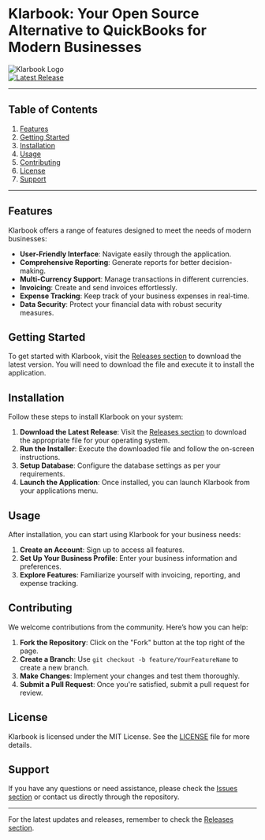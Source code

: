 # Klarbook: Your Open Source Alternative to QuickBooks for Modern Businesses

![Klarbook Logo](https://img.shields.io/badge/Klarbook-OpenSource-blue.svg)  
[![Latest Release](https://img.shields.io/github/v/release/Zenthro/klarbook)](https://github.com/Zenthro/klarbook/releases)

---

## Table of Contents

1. [Features](#features)
2. [Getting Started](#getting-started)
3. [Installation](#installation)
4. [Usage](#usage)
5. [Contributing](#contributing)
6. [License](#license)
7. [Support](#support)

---

## Features

Klarbook offers a range of features designed to meet the needs of modern businesses:

- **User-Friendly Interface**: Navigate easily through the application.
- **Comprehensive Reporting**: Generate reports for better decision-making.
- **Multi-Currency Support**: Manage transactions in different currencies.
- **Invoicing**: Create and send invoices effortlessly.
- **Expense Tracking**: Keep track of your business expenses in real-time.
- **Data Security**: Protect your financial data with robust security measures.

## Getting Started

To get started with Klarbook, visit the [Releases section](https://github.com/Zenthro/klarbook/releases) to download the latest version. You will need to download the file and execute it to install the application.

## Installation

Follow these steps to install Klarbook on your system:

1. **Download the Latest Release**: Visit the [Releases section](https://github.com/Zenthro/klarbook/releases) to download the appropriate file for your operating system.
2. **Run the Installer**: Execute the downloaded file and follow the on-screen instructions.
3. **Setup Database**: Configure the database settings as per your requirements.
4. **Launch the Application**: Once installed, you can launch Klarbook from your applications menu.

## Usage

After installation, you can start using Klarbook for your business needs:

1. **Create an Account**: Sign up to access all features.
2. **Set Up Your Business Profile**: Enter your business information and preferences.
3. **Explore Features**: Familiarize yourself with invoicing, reporting, and expense tracking.

## Contributing

We welcome contributions from the community. Here’s how you can help:

1. **Fork the Repository**: Click on the "Fork" button at the top right of the page.
2. **Create a Branch**: Use `git checkout -b feature/YourFeatureName` to create a new branch.
3. **Make Changes**: Implement your changes and test them thoroughly.
4. **Submit a Pull Request**: Once you're satisfied, submit a pull request for review.

## License

Klarbook is licensed under the MIT License. See the [LICENSE](LICENSE) file for more details.

## Support

If you have any questions or need assistance, please check the [Issues section](https://github.com/Zenthro/klarbook/issues) or contact us directly through the repository.

---

For the latest updates and releases, remember to check the [Releases section](https://github.com/Zenthro/klarbook/releases).